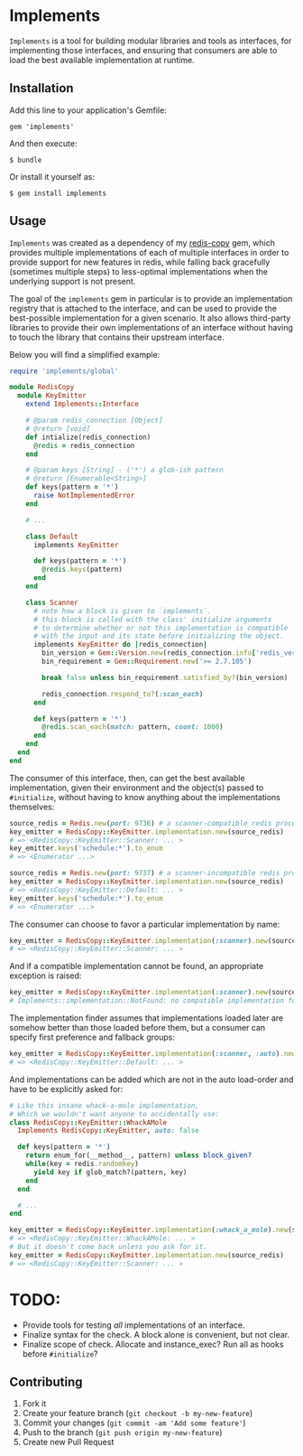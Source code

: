 # Implements

`Implements` is a tool for building modular libraries and tools as
interfaces, for implementing those interfaces, and ensuring that
consumers are able to load the best available implementation at
runtime.

## Installation

Add this line to your application's Gemfile:

    gem 'implements'

And then execute:

    $ bundle

Or install it yourself as:

    $ gem install implements

## Usage

`Implements` was created as a dependency of my [redis-copy][] gem, which
provides multiple implementations of each of multiple interfaces in order to
provide support for new features in redis, while falling back gracefully
(sometimes multiple steps) to less-optimal implementations when
the underlying support is not present.

[redis-copy]: https://github.com/yaauie/redis-copy

The goal of the `implements` gem in particular is to provide an implementation
registry that is attached to the interface, and can be used to provide
the best-possible implementation for a given scenario. It also allows
third-party libraries to provide their own implementations of an interface
without having to touch the library that contains their upstream interface.

Below you will find a simplified example:

``` ruby
require 'implements/global'

module RedisCopy
  module KeyEmitter
    extend Implements::Interface

    # @param redis_connection [Object]
    # @return [void]
    def intialize(redis_connection)
      @redis = redis_connection
    end

    # @param keys [String] - ('*') a glob-ish pattern
    # @return [Enumerable<String>]
    def keys(pattern = '*')
      raise NotImplementedError
    end

    # ...

    class Default
      implements KeyEmitter

      def keys(pattern = '*')
        @redis.keys(pattern)
      end
    end

    class Scanner
      # note how a block is given to `implements`.
      # this block is called with the class' initialize arguments
      # to determine whether or not this implementation is compatible
      # with the input and its state before initializing the object.
      implements KeyEmitter do |redis_connection|
        bin_version = Gem::Version.new(redis_connection.info['redis_version'])
        bin_requirement = Gem::Requirement.new('>= 2.7.105')

        break false unless bin_requirement.satisfied_by?(bin_version)

        redis_connection.respond_to?(:scan_each)
      end

      def keys(pattern = '*')
        @redis.scan_each(match: pattern, count: 1000)
      end
    end
  end
end
```

The consumer of this interface, then, can get the best available implementation,
given their environment and the object(s) passed to `#initialize`, without
having to know anything about the implementations themselves:

``` ruby
source_redis = Redis.new(port: 9736) # a scanner-compatible redis process (>= 2.7.105)
key_emitter = RedisCopy::KeyEmitter.implementation.new(source_redis)
# => <RedisCopy::KeyEmitter::Scanner: ... >
key_emitter.keys('schedule:*').to_enum
# => <Enumerator ...>

source_redis = Redis.new(port: 9737) # a scanner-incompatible redis process (< 2.7.105)
key_emitter = RedisCopy::KeyEmitter.implementation.new(source_redis)
# => <RedisCopy::KeyEmitter::Default: ... >
key_emitter.keys('schedule:*').to_enum
# => <Enumerator ...>
```

The consumer can choose to favor a particular implementation by name:

``` ruby
key_emitter = RedisCopy::KeyEmitter.implementation(:scanner).new(source_redis)
# => <RedisCopy::KeyEmitter::Scanner: ... >
```

And if a compatible implementation cannot be found, an appropriate exception
is raised:

``` ruby
key_emitter = RedisCopy::KeyEmitter.implementation(:scanner).new(source_redis)
# Implements::implementation::NotFound: no compatible implementation for RedisCopy::KeyEmitter>
```

The implementation finder assumes that implementations loaded later are
somehow better than those loaded before them, but a consumer can specify
first preference and fallback groups:

``` ruby
key_emitter = RedisCopy::KeyEmitter.implementation(:scanner, :auto).new(source_redis)
# => <RedisCopy::KeyEmitter::Default: ... >
```

And implementations can be added which are not in the auto load-order and have
to be explicitly asked for:

``` ruby
# Like this insane whack-a-mole implementation,
# Which we wouldn't want anyone to accidentally use:
class RedisCopy::KeyEmitter::WhackAMole
  Implements RedisCopy::KeyEmitter, auto: false

  def keys(pattern = '*')
    return enum_for(__method__, pattern) unless block_given?
    while(key = redis.randomkey)
      yield key if glob_match?(pattern, key)
    end
  end

  # ...
end
```

``` ruby
key_emitter = RedisCopy::KeyEmitter.implementation(:whack_a_mole).new(source_redis)
# => <RedisCopy::KeyEmitter::WhackAMole: ... >
# But it doesn't come back unless you ask for it.
key_emitter = RedisCopy::KeyEmitter.implementation.new(source_redis)
# => <RedisCopy::KeyEmitter::Scanner: ... >
```

# TODO:

 - Provide tools for testing *all* implementations of an interface.
 - Finalize syntax for the check. A block alone is convenient, but not clear.
 - Finalize scope of check. Allocate and instance_exec? Run all as hooks before `#initialize`?

## Contributing

1. Fork it
2. Create your feature branch (`git checkout -b my-new-feature`)
3. Commit your changes (`git commit -am 'Add some feature'`)
4. Push to the branch (`git push origin my-new-feature`)
5. Create new Pull Request
